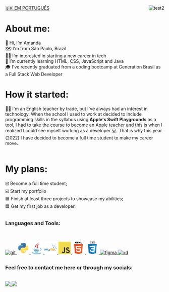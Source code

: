 <img align="right" src="https://i.ibb.co/ZfHQX9x/test2.png" alt="test2" border="0">
<a href="https://github.com/amdfd/amdfd-ptbr/blob/main/README.md">🇧🇷 EM PORTUGUÊS</a>

<h1>About me:</h1>
👋 Hi, I’m Amanda <br>
🗺️ I'm from São Paulo, Brazil<br>
👩‍💻 I’m interested in starting a new career in tech <br>
🌱 I’m currently learning HTML, CSS, JavaScript and Java <br>
🎓 I've recently graduated from a coding bootcamp at Generation Brasil as a Full Stack Web Developer <br>


<h1>How it started:</h1>
👩‍🏫 I'm an English teacher by trade, but I've always had an interest in technology. When the school I used to work at decided to include programming skills in the syllabus using <b>Apple's Swift Playgrounds</b> as a tool, I had to take the course to become an Apple teacher and this is when I realized I could see myself working as a developer 💻. That is why this year (2022) I have decided to become a full time student to make my career move.
<br><br>

<h1>My plans:</h1>
☑️ Become a full time student;<br>
☑️ Start my portfolio<br>
🟦 Finish at least three projects to showcase my abilities;<br>
🟦 Get my first job as a developer.<br>  

##
<h3 align="left">Languages and Tools:</h3><br>
<p align="left"> <a href="https://git-scm.com/" target="_blank" rel="noreferrer"> <img src="https://www.vectorlogo.zone/logos/git-scm/git-scm-icon.svg" alt="git" width="40" height="40"/> </a>
	<a href="https://www.python.org" target="_blank" rel="noreferrer"> <img src="https://raw.githubusercontent.com/devicons/devicon/master/icons/python/python-original.svg" alt="python" width="40" height="40"/> </a>
	<a href="https://www.java.com" target="_blank" rel="noreferrer"> <img src="https://raw.githubusercontent.com/devicons/devicon/master/icons/java/java-original.svg" alt="java" width="40" height="40"/> </a>
	<a href="https://www.mysql.com/" target="_blank" rel="noreferrer"> <img src="https://raw.githubusercontent.com/devicons/devicon/master/icons/mysql/mysql-original-wordmark.svg" alt="mysql" width="40" height="40"/> </a>
	<a href="https://developer.mozilla.org/en-US/docs/Web/JavaScript" target="_blank" rel="noreferrer"> <img src="https://raw.githubusercontent.com/devicons/devicon/master/icons/javascript/javascript-original.svg" alt="javascript" width="40" height="40"/> </a>
	<a href="https://www.w3.org/html/" target="_blank" rel="noreferrer"> <img src="https://raw.githubusercontent.com/devicons/devicon/master/icons/html5/html5-original-wordmark.svg" alt="html5" width="40" height="40"/> </a>
	<a href="https://www.w3schools.com/css/" target="_blank" rel="noreferrer"> <img src="https://raw.githubusercontent.com/devicons/devicon/master/icons/css3/css3-original-wordmark.svg" alt="css3" width="40" height="40"/> </a>
	<a href="https://www.figma.com/" target="_blank" rel="noreferrer"> <img src="https://www.vectorlogo.zone/logos/figma/figma-icon.svg" alt="figma" width="40" height="40"/> </a>
	<a href="https://www.adobe.com/products/xd.html" target="_blank" rel="noreferrer"> <img src="https://cdn.worldvectorlogo.com/logos/adobe-xd.svg" alt="xd" width="40" height="40"/> </a> </p>


##
<h3>Feel free to contact me here or through my socials:</h3>
<div><br>
  <a href="https://www.linkedin.com/in/amdfd/" target="_blank"><img src="https://img.shields.io/badge/LinkedIn-0077B5?style=for-the-badge&logo=linkedin&logoColor=white" target="_blank">
  <a href="mailto:amdfd@outlook.com" target="_blank"><img src="https://img.shields.io/badge/Microsoft_Outlook-0078D4?style=for-the-badge&logo=microsoft-outlook&logoColor=white" target="_blank">
</div>
